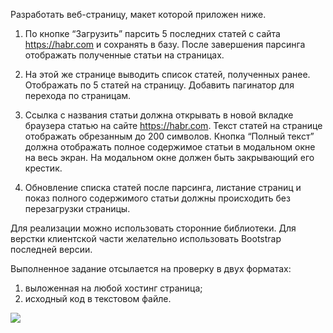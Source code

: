 Разработать веб-страницу, макет которой приложен ниже.

1. По кнопке “Загрузить” парсить 5 последних статей с сайта https://habr.com и сохранять в базу. После завершения парсинга отображать полученные статьи на страницах.

2. На этой же странице выводить список статей, полученных ранее. Отображать по 5 статей на страницу. Добавить пагинатор для перехода по страницам.

3. Ссылка с названия статьи должна открывать в новой вкладке браузера статью на сайте https://habr.com. Текст статей на странице отображать обрезанным до 200 символов. Кнопка “Полный текст” должна отображать полное содержимое статьи в модальном окне на весь экран. На модальном окне должен быть закрывающий его крестик.

4. Обновление списка статей после парсинга, листание страниц и показ полного содержимого статьи должны происходить без перезагрузки страницы.

Для реализации можно использовать сторонние библиотеки. Для верстки клиентской части желательно использовать Bootstrap последней версии.

Выполненное задание отсылается на проверку в двух форматах:

1. выложенная на любой хостинг страница;
2. исходный код в текстовом файле.


![](https://i.imgur.com/xtXP8D3.jpg)
